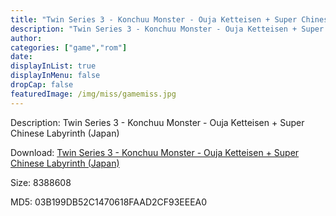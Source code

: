```yaml
---
title: "Twin Series 3 - Konchuu Monster - Ouja Ketteisen + Super Chinese Labyrinth (Japan)"
description: "Twin Series 3 - Konchuu Monster - Ouja Ketteisen + Super Chinese Labyrinth (Japan)"
author: 
categories: ["game","rom"]
date: 
displayInList: true
displayInMenu: false
dropCap: false
featuredImage: /img/miss/gamemiss.jpg
---
```


Description: Twin Series 3 - Konchuu Monster - Ouja Ketteisen + Super Chinese Labyrinth (Japan)

Download: <a style="text-decoration:underline;" href="https://mega.nz/#!DC4iVYrA!AbOiidsbPu4zfc738vinWfD8KdExKZsEE2_L8-ukOVY" target = "_blank" rel = "nofollow" > Twin Series 3 - Konchuu Monster - Ouja Ketteisen + Super Chinese Labyrinth (Japan)</a>

Size: 8388608

MD5: 03B199DB52C1470618FAAD2CF93EEEA0

